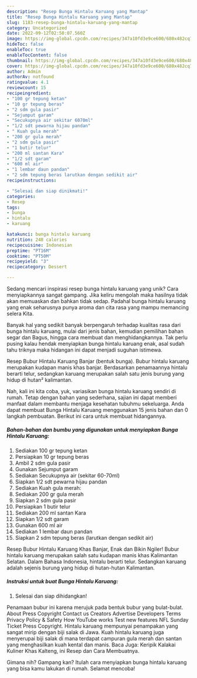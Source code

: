 ```yaml
---
description: "Resep Bunga Hintalu Karuang yang Mantap"
title: "Resep Bunga Hintalu Karuang yang Mantap"
slug: 1183-resep-bunga-hintalu-karuang-yang-mantap
category: Uncategorized
date: 2022-09-12T02:50:07.560Z
image: https://img-global.cpcdn.com/recipes/347a10fd3e9ce600/680x482cq70/bunga-hintalu-karuang-foto-resep-utama.jpg
hideToc: false
enableToc: true
enableTocContent: false
thumbnail: https://img-global.cpcdn.com/recipes/347a10fd3e9ce600/680x482cq70/bunga-hintalu-karuang-foto-resep-utama.jpg
cover: https://img-global.cpcdn.com/recipes/347a10fd3e9ce600/680x482cq70/bunga-hintalu-karuang-foto-resep-utama.jpg
author: Admin
authorAv: notfound
ratingvalue: 4.1
reviewcount: 15
recipeingredient:
- "100 gr tepung ketan"
- "10 gr tepung beras"
- "2 sdm gula pasir"
- "Sejumput garam"
- "Secukupnya air sekitar 6070ml"
- "1/2 sdt pewarna hijau pandan"
- " Kuah gula merah"
- "200 gr gula merah"
- "2 sdm gula pasir"
- "1 butir telur"
- "200 ml santan Kara"
- "1/2 sdt garam"
- "600 ml air"
- "1 lembar daun pandan"
- "2 sdm tepung beras larutkan dengan sedikit air"
recipeinstructions:

- "Selesai dan siap dinikmati!"
categories:
- Resep
tags:
- bunga
- hintalu
- karuang

katakunci: bunga hintalu karuang 
nutrition: 248 calories
recipecuisine: Indonesian
preptime: "PT16M"
cooktime: "PT50M"
recipeyield: "3"
recipecategory: Dessert

---
```





Sedang mencari inspirasi resep bunga hintalu karuang yang unik? Cara menyiapkannya sangat gampang. Jika keliru mengolah maka hasilnya tidak akan memuaskan dan bahkan tidak sedap. Padahal bunga hintalu karuang yang enak seharusnya punya aroma dan cita rasa yang mampu memancing selera Kita.





Banyak hal yang sedikit banyak berpengaruh terhadap kualitas rasa dari bunga hintalu karuang, mulai dari jenis bahan, kemudian pemilihan bahan segar dan Bagus, hingga cara membuat dan menghidangkannya. Tak perlu pusing kalau hendak menyiapkan bunga hintalu karuang enak,      asal sudah tahu triknya maka hidangan ini dapat menjadi suguhan istimewa.














Resep Bubur Hintalu Karuang Banjar (bentuk bunga). Bubur hintalu karuang merupakan kudapan manis khas banjar. Berdasarkan penamaannya hintalu berarti telur, sedangkan karuang merupakan salah satu jenis burung yang hidup di hutan² kalimantan.






Nah, kali ini kita coba, yuk, variasikan bunga hintalu karuang sendiri di rumah. Tetap dengan bahan yang sederhana, sajian ini dapat memberi manfaat dalam membantu menjaga kesehatan tubuhmu sekeluarga. Anda dapat membuat Bunga Hintalu Karuang menggunakan 15 jenis bahan dan 0 langkah pembuatan. Berikut ini cara untuk membuat hidangannya.

<!--inarticleads1-->

##### Bahan-bahan dan bumbu yang digunakan untuk menyiapkan Bunga Hintalu Karuang:

1. Sediakan 100 gr tepung ketan
1. Persiapkan 10 gr tepung beras
1. Ambil 2 sdm gula pasir
1. Gunakan Sejumput garam
1. Sediakan Secukupnya air (sekitar 60-70ml)
1. Siapkan 1/2 sdt pewarna hijau pandan
1. Sediakan  Kuah gula merah:
1. Sediakan 200 gr gula merah
1. Siapkan 2 sdm gula pasir
1. Persiapkan 1 butir telur
1. Sediakan 200 ml santan Kara
1. Siapkan 1/2 sdt garam
1. Gunakan 600 ml air
1. Sediakan 1 lembar daun pandan
1. Siapkan 2 sdm tepung beras (larutkan dengan sedikit air)


Resep Bubur Hintalu Karuang Khas Banjar, Enak dan Bikin Ngiler! Bubur hintalu karuang merupakan salah satu kudapan manis khas Kalimantan Selatan. Dalam Bahasa Indonesia, hintalu berarti telur. Sedangkan karuang adalah sejenis burung yang hidup di hutan-hutan Kalimantan. 

<!--inarticleads2-->

##### Instruksi untuk buat Bunga Hintalu Karuang:


1. Selesai dan siap dihidangkan!

Penamaan bubur ini karena merujuk pada bentuk bubur yang bulat-bulat. About Press Copyright Contact us Creators Advertise Developers Terms Privacy Policy &amp; Safety How YouTube works Test new features NFL Sunday Ticket Press Copyright. Hintalu karuang mempunyai penampakan yang sangat mirip dengan biji salak di Jawa. Kuah hintalu karuang juga menyerupai biji salak di mana terdapat campuran gula merah dan santan yang menghasilkan kuah kental dan manis. Baca Juga: Keripik Kalakai Kuliner Khas Kalteng, ini Resep dan Cara Membuatnya. 

Gimana nih? Gampang kan? Itulah cara menyiapkan bunga hintalu karuang yang bisa kamu lakukan di rumah. Selamat mencoba!
